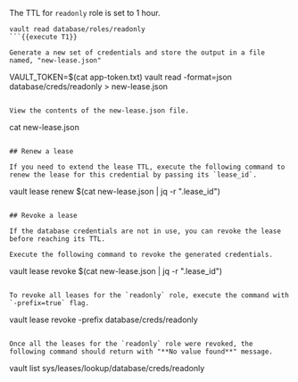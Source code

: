 The TTL for `readonly` role is set to 1 hour.

```
vault read database/roles/readonly
```{{execute T1}}

Generate a new set of credentials and store the output in a file named, "new-lease.json"

```
VAULT_TOKEN=$(cat app-token.txt) vault read -format=json database/creds/readonly > new-lease.json
```{{execute T1}}

View the contents of the new-lease.json file.

```
cat new-lease.json
```{{execute T1}}

## Renew a lease

If you need to extend the lease TTL, execute the following command to renew the lease for this credential by passing its `lease_id`.

```
vault lease renew $(cat new-lease.json | jq -r ".lease_id")
```{{execute T1}}

## Revoke a lease

If the database credentials are not in use, you can revoke the lease before reaching its TTL.

Execute the following command to revoke the generated credentials.

```
vault lease revoke $(cat new-lease.json | jq -r ".lease_id")
```{{execute T1}}

To revoke all leases for the `readonly` role, execute the command with `-prefix=true` flag.

```
vault lease revoke -prefix database/creds/readonly
```{{execute T1}}

Once all the leases for the `readonly` role were revoked, the following command should return with "**No value found**" message.

```
vault list sys/leases/lookup/database/creds/readonly
```{{execute T1}}
